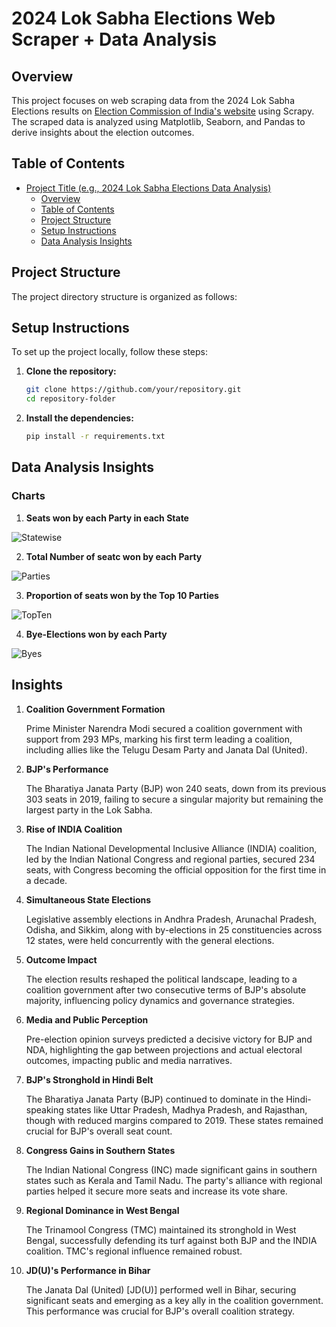 # 2024 Lok Sabha Elections Web Scraper + Data Analysis

## Overview
This project focuses on web scraping data from the 2024 Lok Sabha Elections results on [Election Commission of India's website](https://results.eci.gov.in/) using Scrapy. The scraped data is analyzed using Matplotlib, Seaborn, and Pandas to derive insights about the election outcomes.

## Table of Contents
- [Project Title (e.g., 2024 Lok Sabha Elections Data Analysis)](#2024-lok-sabha-elections-data-analysis)
  - [Overview](#overview)
  - [Table of Contents](#table-of-contents)
  - [Project Structure](#project-structure)
  - [Setup Instructions](#setup-instructions)
  - [Data Analysis Insights](#data-analysis-insights)

## Project Structure
The project directory structure is organized as follows:

## Setup Instructions
To set up the project locally, follow these steps:

1. **Clone the repository:**
   ```bash
   git clone https://github.com/your/repository.git
   cd repository-folder

2. **Install the dependencies:**
   ```bash
   pip install -r requirements.txt

## Data Analysis Insights
### Charts
1. **Seats won by each Party in each State**

![Statewise](images/statewise.png)

2. **Total Number of seatc won by each Party**

![Parties](images/parties.png)

3. **Proportion of seats won by the Top 10 Parties**

![TopTen](images/topten.png)
 
4. **Bye-Elections won by each Party**

![Byes](images/byes.png)

## Insights

1. **Coalition Government Formation**

   Prime Minister Narendra Modi secured a coalition government with support from 293 MPs, marking his first term leading a coalition, including allies like the Telugu Desam Party and Janata Dal (United).

2. **BJP's Performance**

   The Bharatiya Janata Party (BJP) won 240 seats, down from its previous 303 seats in 2019, failing to secure a singular majority but remaining the largest party in the Lok Sabha.

3. **Rise of INDIA Coalition**

   The Indian National Developmental Inclusive Alliance (INDIA) coalition, led by the Indian National Congress and regional parties, secured 234 seats, with Congress becoming the official opposition for the first time in a decade.

4. **Simultaneous State Elections**

   Legislative assembly elections in Andhra Pradesh, Arunachal Pradesh, Odisha, and Sikkim, along with by-elections in 25 constituencies across 12 states, were held concurrently with the general elections.

5. **Outcome Impact**

   The election results reshaped the political landscape, leading to a coalition government after two consecutive terms of BJP's absolute majority, influencing policy dynamics and governance strategies.

6. **Media and Public Perception**

   Pre-election opinion surveys predicted a decisive victory for BJP and NDA, highlighting the gap between projections and actual electoral outcomes, impacting public and media narratives.

7. **BJP's Stronghold in Hindi Belt**

   The Bharatiya Janata Party (BJP) continued to dominate in the Hindi-speaking states like Uttar Pradesh, Madhya Pradesh, and Rajasthan, though with reduced margins compared to 2019. These states remained crucial for BJP's overall seat count.

8. **Congress Gains in Southern States**

   The Indian National Congress (INC) made significant gains in southern states such as Kerala and Tamil Nadu. The party's alliance with regional parties helped it secure more seats and increase its vote share.

9. **Regional Dominance in West Bengal**

    The Trinamool Congress (TMC) maintained its stronghold in West Bengal, successfully defending its turf against both BJP and the INDIA coalition. TMC's regional influence remained robust.

10. **JD(U)'s Performance in Bihar**

    The Janata Dal (United) [JD(U)] performed well in Bihar, securing significant seats and emerging as a key ally in the coalition government. This performance was crucial for BJP's overall coalition strategy.
